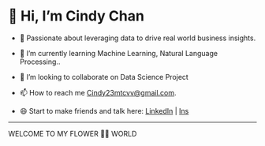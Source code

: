    # **👋 Hi, I’m Cindy Chan**

- 👀 Passionate about leveraging data to drive real world business insights.
  
- 🌱 I’m currently learning Machine Learning, Natural Language Processing..
  
- 💞️ I’m looking to collaborate on Data Science Project
  
- 📫 How to reach me Cindy23mtcvv@gmail.com.
  
- 😄 Start to make friends and talk here: [LinkedIn](https://www.linkedin.com/in/cindy-chen) | [Ins](cindy.zz8)

****
WELCOME TO MY FLOWER 💐💐 WORLD 

<!---
cindychan8/cindychan8 is a ✨ special ✨ repository because its `README.md` (this file) appears on your GitHub profile.
You can click the Preview link to take a look at your changes.
--->
